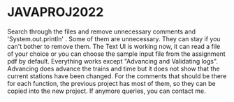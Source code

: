 # JAVAPROJ2022
Search through the files and remove unnecessary comments and 'System.out.println' . Some of them are unnecessary. They can stay if you can't bother to remove them. The Text UI is working now, it can read a file of your choice or you can choose the sample input file from the assignment pdf by default. Everything works except "Advancing and Validating logs". Advancing does advance the trains and time but it does not show that the current stations have been changed. For the comments that should be there for each function, the previous project has most of them, so they can be copied into the new project. If anymore queries, you can contact me.

